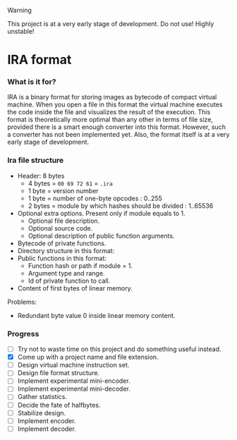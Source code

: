 > [!Warning]
> This project is at a very early stage of development. Do not use! Highly unstable!


# IRA format

### What is it for?
IRA is a binary format for storing images as bytecode of compact virtual machine.
When you open a file in this format the virtual machine executes the code
inside the file and visualizes the result of the execution.
This format is theoretically more optimal than any other in terms of file size,
provided there is a smart enough converter into this format.
However, such a converter has not been implemented yet.
Also, the format itself is at a very early stage of development.


### Ira file structure
 *  Header: 8 bytes
     *  4 bytes = `00 69 72 61` = `.ira`
     *  1 byte = version number
     *  1 byte = number of one-byte opcodes : 0..255
     *  2 bytes = module by which hashes should be divided : 1..65536
 *  Optional extra options. Present only if module equals to 1.
     *  Optional file description.
     *  Optional source code.
     *  Optional description of public function arguments.
 *  Bytecode of private functions.
 *  Directory structure in this format:
 *  Public functions in this format:
     *  Function hash or path if module = 1.
     *  Argument type and range.
     *  Id of private function to call.
 *  Content of first bytes of linear memory.

Problems:
 *  Redundant byte value 0 inside linear memory content.


### Progress
- [ ] Try not to waste time on this project and do something useful instead.
- [x] Come up with a project name and file extension.
- [ ] Design virtual machine instruction set.
- [ ] Design file format structure.
- [ ] Implement experimental mini-encoder.
- [ ] Implement experimental mini-decoder.
- [ ] Gather statistics.
- [ ] Decide the fate of halfbytes.
- [ ] Stabilize design.
- [ ] Implement encoder.
- [ ] Implement decoder.
